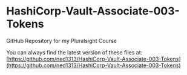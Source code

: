 # HashiCorp-Vault-Associate-003-Tokens

GitHub Repository for my Pluralsight Course

You can always find the latest version of these files at: [https://github.com/ned1313/HashiCorp-Vault-Associate-003-Tokens](https://github.com/ned1313/HashiCorp-Vault-Associate-003-Tokens)
